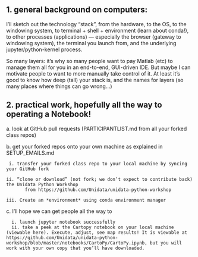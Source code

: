 
## 1. general background on computers: 

I’ll sketch out the technology “stack”, from the hardware, to the OS, to the windowing system, to terminal + shell + environment (learn about conda!), to other processes (applications) — especially the  browser (gateway to windowing system), the terminal you launch from, and the underlying jupyter/python-kernel process. 

So many layers: it’s why so many people want to pay Matlab (etc) to manage them all for you in an end-to-end, GUI-driven IDE. But maybe I can motivate people to want to more manually take control of it. At least it’s good to know how deep (tall) your stack is, and the names for layers (so many places where things can go wrong…) 

 

## 2. practical work, hopefully all the way to operating a Notebook!
 
   a. look at GitHub pull requests (PARTICIPANTLIST.md from all your forked class repos) 

   b. get your forked repos onto your own machine as explained in SETUP_EMAILS.md 

     i. transfer your forked class repo to your local machine by syncing your GitHub fork 

    ii. “clone or download” (not fork; we don’t expect to contribute back) the Unidata Python Workshop
           from https://github.com/Unidata/unidata-python-workshop

    iii. Create an *environment* using conda environment manager

   c. I’ll hope we can get people all the way to 
   
      i. launch jupyter notebook successfully
      ii. take a peek at the Cartopy notebook on your local machine (viewable here). Execute, adjust, see map results! It is viewable at https://github.com/Unidata/unidata-python-workshop/blob/master/notebooks/CartoPy/CartoPy.ipynb, but you will work with your own copy that you’ll have downloaded. 

